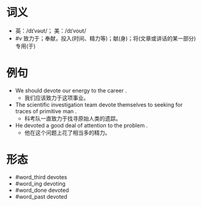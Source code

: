 # 词义
- 英：/dɪˈvəʊt/； 美：/dɪˈvoʊt/
- #v 致力于；奉献，投入(时间、精力等)；献(身)；将(文章或讲话的某一部分)专用(于)
# 例句
- We should devote our energy to the career .
	- 我们应该致力于这项事业。
- The scientific investigation team devote themselves to seeking for traces of primitive man .
	- 科考队一直致力于找寻原始人类的遗踪。
- He devoted a good deal of attention to the problem .
	- 他在这个问题上花了相当多的精力。
# 形态
- #word_third devotes
- #word_ing devoting
- #word_done devoted
- #word_past devoted
